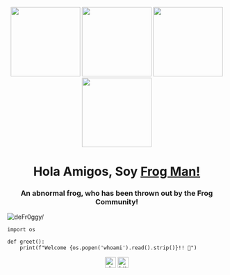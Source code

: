 <p align="center"> <img src="https://octodex.github.com/images/nyantocat.gif" height="160px" width="160px"> <img src="https://octodex.github.com/images/privateinvestocat.jpg" height="160px" width="160px"> <img src="https://octodex.github.com/images/steroidtocat.png" height="160px" width="160px"> <img src="https://octodex.github.com/images/daftpunktocat-guy.gif" height="160px" width="160px"></p> 

<h1 align="center">Hola Amigos, Soy <a href="https://twitter.com/deFr0ggy"  target="_blank">Frog Man!</a></h1>
    
<h3 align="center">An abnormal frog, who has been thrown out by the Frog Community!</h3>
<p align="left"> <img src="https://komarev.com/ghpvc/?username=deFr0ggy&style=flat&color=yellow" alt=deFr0ggy/> </p>

```python3
import os

def greet():
    print(f"Welcome {os.popen('whoami').read().strip()}!! 🐸")
```

<p align="center"> 
<a href="https://twitter.com/deFr0ggy" target="blank"><img align="center" src=https://cdn.jsdelivr.net/npm/simple-icons@3.0.1/icons/twitter.svg alt="deFr0ggy" height="25" width="25" /></a>
<a href="https://www.linkedin.com/in/kamransaifullah" target="blank"><img align="center" src=https://cdn.jsdelivr.net/npm/simple-icons@3.0.1/icons/linkedin.svg alt="https://www.linkedin.com/in/kamransaifullah/" height="25" width="25" /></a>    
</p>
